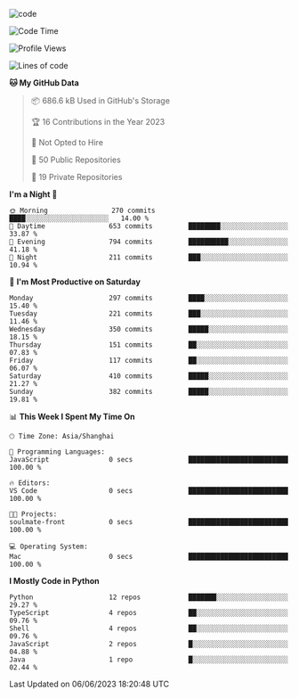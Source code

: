 
<!--
**liuyaanng/liuyaanng** is a ✨ _special_ ✨ repository because its `README.md` (this file) appears on your GitHub profile.

Here are some ideas to get you started:

- 🔭 I’m currently working on ...
- 🌱 I’m currently learning ...
- 👯 I’m looking to collaborate on ...
- 🤔 I’m looking for help with ...
- 💬 Ask me about ...
- 📫 How to reach me: ...
- 😄 Pronouns: ...
- ⚡ Fun fact: ...
-->


![code](https://cdn.jsdelivr.net/gh/liuyaanng/liuyaanng@1.0/code.gif) 

<!--START_SECTION:waka-->
![Code Time](http://img.shields.io/badge/Code%20Time-243%20hrs%2022%20mins-blue)

![Profile Views](http://img.shields.io/badge/Profile%20Views-0-blue)

![Lines of code](https://img.shields.io/badge/From%20Hello%20World%20I%27ve%20Written-14.4%20million%20lines%20of%20code-blue)

**🐱 My GitHub Data** 

> 📦 686.6 kB Used in GitHub's Storage 
 > 
> 🏆 16 Contributions in the Year 2023
 > 
> 🚫 Not Opted to Hire
 > 
> 📜 50 Public Repositories 
 > 
> 🔑 19 Private Repositories 
 > 
**I'm a Night 🦉** 

```text
🌞 Morning                270 commits         ████░░░░░░░░░░░░░░░░░░░░░   14.00 % 
🌆 Daytime                653 commits         ████████░░░░░░░░░░░░░░░░░   33.87 % 
🌃 Evening                794 commits         ██████████░░░░░░░░░░░░░░░   41.18 % 
🌙 Night                  211 commits         ███░░░░░░░░░░░░░░░░░░░░░░   10.94 % 
```
📅 **I'm Most Productive on Saturday** 

```text
Monday                   297 commits         ████░░░░░░░░░░░░░░░░░░░░░   15.40 % 
Tuesday                  221 commits         ███░░░░░░░░░░░░░░░░░░░░░░   11.46 % 
Wednesday                350 commits         █████░░░░░░░░░░░░░░░░░░░░   18.15 % 
Thursday                 151 commits         ██░░░░░░░░░░░░░░░░░░░░░░░   07.83 % 
Friday                   117 commits         ██░░░░░░░░░░░░░░░░░░░░░░░   06.07 % 
Saturday                 410 commits         █████░░░░░░░░░░░░░░░░░░░░   21.27 % 
Sunday                   382 commits         █████░░░░░░░░░░░░░░░░░░░░   19.81 % 
```


📊 **This Week I Spent My Time On** 

```text
🕑︎ Time Zone: Asia/Shanghai

💬 Programming Languages: 
JavaScript               0 secs              █████████████████████████   100.00 % 

🔥 Editors: 
VS Code                  0 secs              █████████████████████████   100.00 % 

🐱‍💻 Projects: 
soulmate-front           0 secs              █████████████████████████   100.00 % 

💻 Operating System: 
Mac                      0 secs              █████████████████████████   100.00 % 
```

**I Mostly Code in Python** 

```text
Python                   12 repos            ███████░░░░░░░░░░░░░░░░░░   29.27 % 
TypeScript               4 repos             ██░░░░░░░░░░░░░░░░░░░░░░░   09.76 % 
Shell                    4 repos             ██░░░░░░░░░░░░░░░░░░░░░░░   09.76 % 
JavaScript               2 repos             █░░░░░░░░░░░░░░░░░░░░░░░░   04.88 % 
Java                     1 repo              █░░░░░░░░░░░░░░░░░░░░░░░░   02.44 % 
```




 Last Updated on 06/06/2023 18:20:48 UTC
<!--END_SECTION:waka-->
